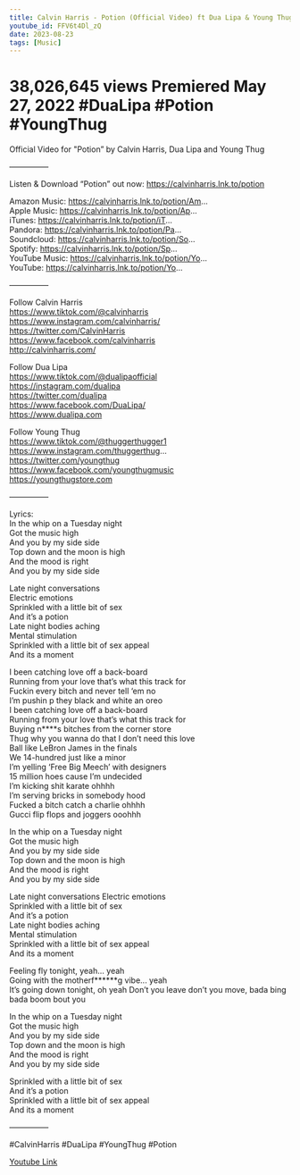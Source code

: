 ```yaml
---
title: Calvin Harris - Potion (Official Video) ft Dua Lipa & Young Thug
youtube_id: FFV6t4Dl_zQ
date: 2023-08-23
tags: [Music]
---
```

# 38,026,645 views  Premiered May 27, 2022  #DuaLipa #Potion #YoungThug  
Official Video for "Potion” by Calvin Harris, Dua Lipa and Young Thug  
 
—————  

Listen & Download “Potion” out now: <https://calvinharris.lnk.to/potion>  
 
Amazon Music: https://calvinharris.lnk.to/potion/Am...  
Apple Music: https://calvinharris.lnk.to/potion/Ap...  
iTunes:  https://calvinharris.lnk.to/potion/iT...  
Pandora:  https://calvinharris.lnk.to/potion/Pa...  
Soundcloud:  https://calvinharris.lnk.to/potion/So...  
Spotify:   https://calvinharris.lnk.to/potion/Sp...  
YouTube Music:  https://calvinharris.lnk.to/potion/Yo...  
YouTube: https://calvinharris.lnk.to/potion/Yo...  
  
—————  

Follow Calvin Harris  
<https://www.tiktok.com/@calvinharris>  
<https://www.instagram.com/calvinharris/>  
<https://twitter.com/CalvinHarris>  
<https://www.facebook.com/calvinharris>  
<http://calvinharris.com/>  
 
Follow Dua Lipa  
<https://www.tiktok.com/@dualipaofficial>  
<https://instagram.com/dualipa>  
<https://twitter.com/dualipa>  
<https://www.facebook.com/DuaLipa/>  
<https://www.dualipa.com>  

Follow Young Thug  
<https://www.tiktok.com/@thuggerthugger1>  
https://www.instagram.com/thuggerthug...  
<https://twitter.com/youngthug>  
<https://www.facebook.com/youngthugmusic>  
<https://youngthugstore.com>  

—————  

Lyrics:  
In the whip on a Tuesday night   
Got the music high  
And you by my side side  
Top down and the moon is high  
And the mood is right  
And you by my side side  
 
Late night conversations  
Electric emotions  
Sprinkled with a little bit of sex  
And it’s a potion  
Late night bodies aching  
Mental stimulation  
Sprinkled with a little bit of sex appeal  
And its a moment  
 
I been catching love off a back-board  
Running from your love that’s what this track for  
Fuckin every bitch and never tell ‘em no  
I’m pushin p they black and white an oreo  
I been catching love off a back-board  
Running from your love that’s what this track for  
Buying n****s bitches from the corner store  
Thug why you wanna do that I don’t need this love  
Ball like LeBron James in the finals  
We 14-hundred just like a minor  
I’m yelling ‘Free Big Meech’ with designers  
15 million hoes cause I’m undecided  
I’m kicking shit karate ohhhh  
I’m serving bricks in somebody hood  
Fucked a bitch catch a charlie ohhhh  
Gucci flip flops and joggers ooohhh  
 
In the whip on a Tuesday night   
Got the music high  
And you by my side side  
Top down and the moon is high  
And the mood is right  
And you by my side side  
 
Late night conversations Electric emotions  
Sprinkled with a little bit of sex  
And it’s a potion  
Late night bodies aching  
Mental stimulation  
Sprinkled with a little bit of sex appeal  
And its a moment  
 
Feeling fly tonight, yeah... yeah  
Going with the motherf******g vibe... yeah  
It’s going down tonight, oh yeah
Don’t you leave don’t you move, bada bing bada boom bout you  
 
In the whip on a Tuesday night   
Got the music high  
And you by my side side  
Top down and the moon is high  
And the mood is right  
And you by my side side  
 
Sprinkled with a little bit of sex  
And it’s a potion  
Sprinkled with a little bit of sex appeal  
And its a moment  
 
—————  

#CalvinHarris #DuaLipa #YoungThug #Potion  

[Youtube Link](https://www.youtube.com/watch?v=FFV6t4Dl_zQ)  

